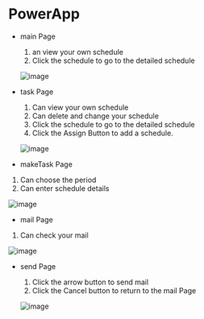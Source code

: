 # PowerApp
- main Page
  1. an view your own schedule
  2. Click the schedule to go to the detailed schedule
  
  ![image](https://user-images.githubusercontent.com/81063667/185773998-4dd2db50-b036-466c-b472-2dd6b45bcda4.png)

- task Page
  1. Can view your own schedule
  2. Can delete and change your schedule
  3. Click the schedule to go to the detailed schedule
  4. Click the Assign Button to add a schedule.
  
  ![image](https://user-images.githubusercontent.com/81063667/185773602-873028e8-7316-49fd-b783-d0ba0dcbfc9b.png)
 
 - makeTask Page
  1. Can choose the period
  2. Can enter schedule details
 
  ![image](https://user-images.githubusercontent.com/81063667/185774041-4078cec7-69bd-45b6-8b3c-5ef816241f53.png)
  
  - mail Page
  1. Can check your mail  
  
  ![image](https://user-images.githubusercontent.com/81063667/185774053-fe2340f9-4367-4585-96fb-813d522737f2.png)

  
  - send Page
    1. Click the arrow button to send mail
    2. Click the Cancel button to return to the mail Page
    
  
    ![image](https://user-images.githubusercontent.com/81063667/185773931-e025773d-5f91-4329-ace2-cc0bbf421182.png)
